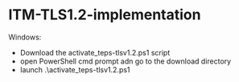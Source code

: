# ITM-TLS1.2-implementation

Windows: 
- Download the activate_teps-tlsv1.2.ps1 script
- open PowerShell cmd prompt adn go to the download directory
- launch .\activate_teps-tlsv1.2.ps1
